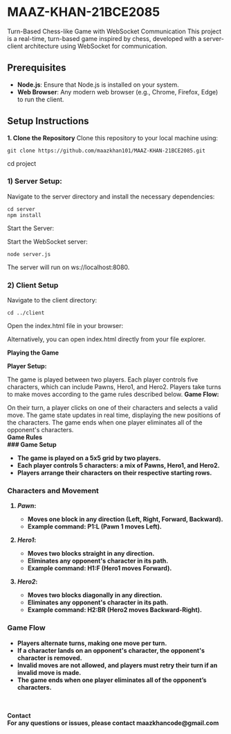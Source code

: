 # MAAZ-KHAN-21BCE2085
Turn-Based Chess-like Game with WebSocket Communication This project is a real-time, turn-based game inspired by chess, developed with a server-client architecture using WebSocket for communication.



## Prerequisites
- **Node.js**: Ensure that Node.js is installed on your system.
- **Web Browser**: Any modern web browser (e.g., Chrome, Firefox, Edge) to run the client.

## <b>Setup Instructions</b>

<b>1. Clone the Repository</b>
Clone this repository to your local machine using:
                
    git clone https://github.com/maazkhan101/MAAZ-KHAN-21BCE2085.git

cd project

<b><h3>1) Server Setup:</h3></b>

Navigate to the server directory and install the necessary dependencies:
    </br>
    
    cd server
    npm install


Start the Server:

Start the WebSocket server:
</br>

    node server.js


The server will run on ws://localhost:8080.


<b><h3>2) Client Setup</h3></b>

Navigate to the client directory:
    
    cd ../client

Open the index.html file in your browser:

Alternatively, you can open index.html directly from your file explorer.


<b>Playing the Game

Player Setup:
</b>

The game is played between two players. Each player controls five characters, which can include Pawns, Hero1, and Hero2.
Players take turns to make moves according to the game rules described below.
<b>
Game Flow:

</b>
On their turn, a player clicks on one of their characters and selects a valid move.
The game state updates in real time, displaying the new positions of the characters.
The game ends when one player eliminates all of the opponent's characters.

</br>
<b>
<b>
Game Rules
</b>
  <br>
### Game Setup

- The game is played on a 5x5 grid by two players.
- Each player controls 5 characters: a mix of Pawns, Hero1, and Hero2.
- Players arrange their characters on their respective starting rows.

### Characters and Movement

1. *Pawn*:
   - Moves one block in any direction (Left, Right, Forward, Backward).
   - Example command: P1:L (Pawn 1 moves Left).

2. *Hero1*:
   - Moves two blocks straight in any direction.
   - Eliminates any opponent's character in its path.
   - Example command: H1:F (Hero1 moves Forward).

3. *Hero2*:
   - Moves two blocks diagonally in any direction.
   - Eliminates any opponent's character in its path.
   - Example command: H2:BR (Hero2 moves Backward-Right).

### Game Flow

- Players alternate turns, making one move per turn.
- If a character lands on an opponent's character, the opponent's character is removed.
- Invalid moves are not allowed, and players must retry their turn if an invalid move is made.
- The game ends when one player eliminates all of the opponent’s characters.

</br>
</br>
<b>
Contact
</b>                    
</br>
    For any questions or issues, please contact maazkhancode@gmail.com
